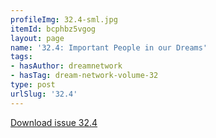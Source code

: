 ```yaml
---
profileImg: 32.4-sml.jpg
itemId: bcphbz5vgog
layout: page
name: '32.4: Important People in our Dreams'
tags:
- hasAuthor: dreamnetwork
- hasTag: dream-network-volume-32
type: post
urlSlug: '32.4'
---
```

<a href="../files/pdfs/Volume_32/32.4_important_people_in_dreams.pdf" download="">Download issue 32.4</a>